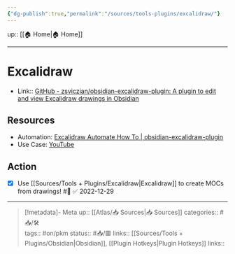 ```yaml
---
{"dg-publish":true,"permalink":"/sources/tools-plugins/excalidraw/"}
---
```


up:: [[🏠 Home\|🏠 Home]]

---

# Excalidraw

- Link:: [GitHub - zsviczian/obsidian-excalidraw-plugin: A plugin to edit and view Excalidraw drawings in Obsidian](https://github.com/zsviczian/obsidian-excalidraw-plugin)

## Resources 
- Automation: [Excalidraw Automate How To | obsidian-excalidraw-plugin](https://zsviczian.github.io/obsidian-excalidraw-plugin/)
- Use Case: [YouTube](https://youtu.be/vlC1-iBvIfo)

## Action
- [x] Use [[Sources/Tools + Plugins/Excalidraw\|Excalidraw]] to create MOCs from drawings! #🧠 ✅ 2022-12-29

---

> [!metadata]- Meta
> up:: [[Atlas/📥 Sources\|📥 Sources]]
> categories:: #📥/🛠  
> tags::  #on/pkm 
> status:: #📥/🟥
> links:: [[Sources/Tools + Plugins/Obsidian\|Obsidian]], [[Plugin Hotkeys\|Plugin Hotkeys]]
> links::
